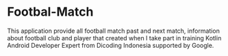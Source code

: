 # Footbal-Match
This application provide all football match past and next match, information about football club and player that created when I take part in training Kotlin Android Developer Expert from Dicoding Indonesia supported by Google.
